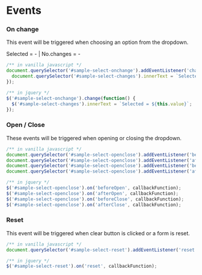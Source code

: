 # Events

### On change

This event will be triggered when choosing an option from the dropdown.

<div class="flex-container">
  <div id="sample-select-onchange"></div>
  <div id="sample-select-changes" class ="sample-select-results" aria-live="polite">Selected = - | No.changes = -</div>
</div>

```js
/** in vanilla javascript */
document.querySelector('#sample-select-onchange').addEventListener('change', function() {
  document.querySelector('#sample-select-changes').innerText = `Selected = ${this.value}`;
});

/** in jquery */
$('#sample-select-onchange').change(function() {
  $('#sample-select-changes').innerText = `Selected = ${this.value}`;
});
```

### Open / Close

These events will be triggered when opening or closing the dropdown.

<div class="flex-container">
  <div id="sample-select-openclose"></div>
  <div id="select-openclose-res" class ="sample-select-results" aria-live="polite"></div>
</div>

```js
/** in vanilla javascript */
document.querySelector('#sample-select-openclose').addEventListener('beforeOpen', callbackFunction);
document.querySelector('#sample-select-openclose').addEventListener('afterOpen', callbackFunction);
document.querySelector('#sample-select-openclose').addEventListener('beforeClose', callbackFunction);
document.querySelector('#sample-select-openclose').addEventListener('afterClose', callbackFunction);

/** in jquery */
$('#sample-select-openclose').on('beforeOpen', callbackFunction);
$('#sample-select-openclose').on('afterOpen', callbackFunction);
$('#sample-select-openclose').on('beforeClose', callbackFunction);
$('#sample-select-openclose').on('afterClose', callbackFunction);
```

### Reset

This event will be triggered when clear button is clicked or a form is reset.

<div class="flex-container">
  <div id="sample-select-reset"></div>
  <div id="select-reset-res" class ="sample-select-results" aria-live="polite"></div>
</div>

```js
/** in vanilla javascript */
document.querySelector('#sample-select-reset').addEventListener('reset', callbackFunction);

/** in jquery */
$('#sample-select-reset').on('reset', callbackFunction);
```


<!-- END -->
<script>
  setTimeout(function() {
    initPageEvents();
  }, 0);
</script>
